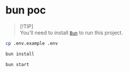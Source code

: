 # bun poc

> [!TIP]\
> You'll need to install [`Bun`](https://bun.sh) to run this project.

```sh
cp .env.example .env
```

```sh
bun install
```

```sh
bun start
```
